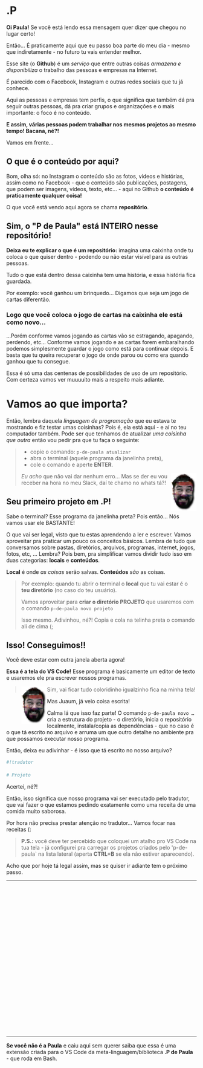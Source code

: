# .P

**Oi Paula!** Se você está lendo essa mensagem quer dizer que chegou no lugar certo!

Então… É praticamente aqui que eu passo boa parte do meu dia - mesmo que indiretamente - no futuro tu vais entender melhor.

Esse site (o **Github**) é um _serviço_ que entre outras coisas _armazena e disponibiliza_ o trabalho das pessoas e empresas na Internet.

É parecido com o Facebook, Instagram e outras redes sociais que tu já conhece.

Aqui as pessoas e empresas tem perfis, o que significa que também dá pra seguir outras pessoas, dá pra criar grupos e organizações e o mais importante: o foco é no conteúdo.

**E assim, várias pessoas podem trabalhar nos mesmos projetos ao mesmo tempo! Bacana, né?!**

Vamos em frente…



## O que é o conteúdo por aqui?

Bom, olha só: no Instagram o conteúdo são as fotos, vídeos e histórias, assim como no Facebook - que o conteúdo são publicações, postagens, que podem ser imagens, vídeos, texto, etc… - aqui no Github **o conteúdo é praticamente qualquer coisa!**

O que você está vendo aqui agora se chama **repositório**.



## Sim, o "P de Paula" está INTEIRO nesse repositório!

**Deixa eu te explicar o que é um repositório:** imagina uma caixinha onde tu coloca o que quiser dentro - podendo ou não estar visível para as outras pessoas.

Tudo o que está dentro dessa caixinha tem uma história, e essa história fica guardada.

Por exemplo: você ganhou um brinquedo… Digamos que seja um jogo de cartas diferentão.

### Logo que você coloca o jogo de cartas na caixinha ele está como novo…

…Porém conforme vamos jogando as cartas vão se estragando, apagando, perdendo, etc… Conforme vamos jogando e as cartas forem embaralhando podemos simplesmente guardar o jogo como está para continuar depois. E basta que tu queira recuperar o jogo de onde parou ou como era quando ganhou que tu consegue.

Essa é só uma das centenas de possibilidades de uso de um repositório. Com certeza vamos ver muuuuito mais a respeito mais adiante.



# Vamos ao que importa?

Então, lembra daquela _linguagem de programação_ que eu estava te mostrando e fiz testar umas coisinhas? Pois é, ela está aqui - e aí no teu computador também. Pode ser que tenhamos de atualizar _uma coisinha que outra_ então vou pedir pra que tu faça o seguinte:
> - copie o comando: `p-de-paula atualizar`
> - abra o terminal (aquele programa da janelinha preta),
> - cole o comando e aperte **ENTER**.
> <img src="assets/john.png" align="right" />
>
> _Eu acho_ que não vai dar nenhum erro… Mas se der eu vou receber na hora no meu Slack, daí te chamo no whats tá?!



## Seu primeiro projeto em .P!

Sabe o terminal? Esse programa da janelinha preta? Pois então… Nós vamos usar ele BASTANTE!

O que vai ser legal, visto que tu estas aprendendo a ler e escrever. Vamos aproveitar pra praticar um pouco os conceitos básicos. Lembra de tudo que conversamos sobre pastas, diretórios, arquivos, programas, internet, jogos, fotos, etc, … Lembra? Pois bem, pra simplificar vamos dividir tudo isso em duas categorias: **locais** e **conteúdos**.

**Local** é onde _as coisas_ serão salvas. **Conteúdos** _são_ as coisas.

> Por exemplo: quando tu abrir o terminal o **local** que tu vai estar é o **teu diretório** (no caso do teu usuário).
>
> Vamos aproveitar para **criar o diretório PROJETO** que usaremos com o comando `p-de-paula novo projeto`
>
> Isso mesmo. Adivinhou, né?! Copia e cola na telinha preta o comando ali de cima (;

## Isso! Conseguimos!!

Você deve estar com outra janela aberta agora!

**Essa é a tela do VS Code!** Esse programa é basicamente um editor de texto e usaremos ele pra escrever nossos programas.

> <img src="assets/john.png" align="left" /> Sim, vai ficar tudo coloridinho igualzinho fica na minha tela!

Mas Juaum, já veio coisa escrita!

Calma lá que isso faz parte! O comando `p-de-paula novo …` cria a estrutura do projeto - o diretório, inicia o repositório localmente, instala/copia as dependências - que no caso é o que tá escrito no arquivo e arruma um que outro detalhe no ambiente pra que possamos executar nosso programa.

Então, deixa eu adivinhar - é isso que tá escrito no nosso arquivo?

```sh
#!tradutor

# Projeto
```

Acertei, né?!

Então, isso significa que nosso programa vai ser executado pelo tradutor, que vai fazer o que estamos pedindo exatamente como uma receita de uma comida muito saborosa.

Por hora não precisa prestar atenção no tradutor… Vamos focar nas receitas (:

> **P.S.:** você deve ter percebido que coloquei um atalho pro VS Code na tua tela - já configurei pra carregar os projetos criados pelo 'p-de-paula` na lista lateral (aperta **CTRL+B** se ela não estiver aparecendo).

Acho que por hoje tá legal assim, mas se quiser ir adiante tem o próximo passo.

---

```

























```

---

**Se você não é a Paula** e caiu aqui sem querer saiba que essa é uma extensão criada para o VS Code da meta-linguagem/biblioteca **.P de Paula** - que roda em Bash.